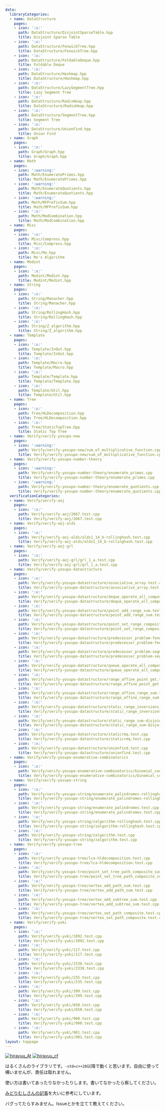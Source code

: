 ```yaml
---
data:
  libraryCategories:
  - name: DataStructure
    pages:
    - icon: ':x:'
      path: DataStructure/DisjointSparseTable.hpp
      title: Disjoint Sparse Table
    - icon: ':x:'
      path: DataStructure/FenwickTree.hpp
      title: DataStructure/FenwickTree.hpp
    - icon: ':x:'
      path: DataStructure/FoldableDeque.hpp
      title: Foldable Deque
    - icon: ':x:'
      path: DataStructure/Hashmap.hpp
      title: DataStructure/Hashmap.hpp
    - icon: ':x:'
      path: DataStructure/LazySegmentTree.hpp
      title: Lazy Segment Tree
    - icon: ':x:'
      path: DataStructure/RadixHeap.hpp
      title: DataStructure/RadixHeap.hpp
    - icon: ':x:'
      path: DataStructure/SegmentTree.hpp
      title: Segment Tree
    - icon: ':x:'
      path: DataStructure/UnionFind.hpp
      title: Union Find
  - name: Graph
    pages:
    - icon: ':x:'
      path: Graph/Graph.hpp
      title: Graph/Graph.hpp
  - name: Math
    pages:
    - icon: ':warning:'
      path: Math/EnumeratePrimes.hpp
      title: Math/EnumeratePrimes.hpp
    - icon: ':warning:'
      path: Math/EnumerateQuotients.hpp
      title: Math/EnumerateQuotients.hpp
    - icon: ':warning:'
      path: Math/MFPrefixSum.hpp
      title: Math/MFPrefixSum.hpp
    - icon: ':x:'
      path: Math/ModCombination.hpp
      title: Math/ModCombination.hpp
  - name: Misc
    pages:
    - icon: ':x:'
      path: Misc/Compress.hpp
      title: Misc/Compress.hpp
    - icon: ':x:'
      path: Misc/Mo.hpp
      title: Mo's Algorithm
  - name: Modint
    pages:
    - icon: ':x:'
      path: Modint/Modint.hpp
      title: Modint/Modint.hpp
  - name: String
    pages:
    - icon: ':x:'
      path: String/Manacher.hpp
      title: String/Manacher.hpp
    - icon: ':x:'
      path: String/RollingHash.hpp
      title: String/RollingHash.hpp
    - icon: ':x:'
      path: String/Z_algorithm.hpp
      title: String/Z_algorithm.hpp
  - name: Template
    pages:
    - icon: ':x:'
      path: Template/InOut.hpp
      title: Template/InOut.hpp
    - icon: ':x:'
      path: Template/Macro.hpp
      title: Template/Macro.hpp
    - icon: ':x:'
      path: Template/Template.hpp
      title: Template/Template.hpp
    - icon: ':x:'
      path: Template/Util.hpp
      title: Template/Util.hpp
  - name: Tree
    pages:
    - icon: ':x:'
      path: Tree/HLDecomposition.hpp
      title: Tree/HLDecomposition.hpp
    - icon: ':x:'
      path: Tree/StaticTopTree.hpp
      title: Static Top Tree
  - name: Verify/verify-yosupo-new
    pages:
    - icon: ':warning:'
      path: Verify/verify-yosupo-new/sum_of_multiplicative_function.cpp
      title: Verify/verify-yosupo-new/sum_of_multiplicative_function.cpp
  - name: Verify/verify-yosupo-number-theory
    pages:
    - icon: ':warning:'
      path: Verify/verify-yosupo-number-theory/enumerate_primes.cpp
      title: Verify/verify-yosupo-number-theory/enumerate_primes.cpp
    - icon: ':warning:'
      path: Verify/verify-yosupo-number-theory/enumerate_quotients.cpp
      title: Verify/verify-yosupo-number-theory/enumerate_quotients.cpp
  verificationCategories:
  - name: Verify/verify-aoj
    pages:
    - icon: ':x:'
      path: Verify/verify-aoj/2667.test.cpp
      title: Verify/verify-aoj/2667.test.cpp
  - name: Verify/verify-aoj-alds
    pages:
    - icon: ':x:'
      path: Verify/verify-aoj-alds/alds1_14_b-rollinghash.test.cpp
      title: Verify/verify-aoj-alds/alds1_14_b-rollinghash.test.cpp
  - name: Verify/verify-aoj-grl
    pages:
    - icon: ':x:'
      path: Verify/verify-aoj-grl/grl_1_a.test.cpp
      title: Verify/verify-aoj-grl/grl_1_a.test.cpp
  - name: Verify/verify-yosupo-datastructure
    pages:
    - icon: ':x:'
      path: Verify/verify-yosupo-datastructure/associative_array.test.cpp
      title: Verify/verify-yosupo-datastructure/associative_array.test.cpp
    - icon: ':x:'
      path: Verify/verify-yosupo-datastructure/deque_operate_all_composite.test.cpp
      title: Verify/verify-yosupo-datastructure/deque_operate_all_composite.test.cpp
    - icon: ':x:'
      path: Verify/verify-yosupo-datastructure/point_add_range_sum.test.cpp
      title: Verify/verify-yosupo-datastructure/point_add_range_sum.test.cpp
    - icon: ':x:'
      path: Verify/verify-yosupo-datastructure/point_set_range_composite.test.cpp
      title: Verify/verify-yosupo-datastructure/point_set_range_composite.test.cpp
    - icon: ':x:'
      path: Verify/verify-yosupo-datastructure/predecessor_problem-fenwick_tree.test.cpp
      title: Verify/verify-yosupo-datastructure/predecessor_problem-fenwick_tree.test.cpp
    - icon: ':x:'
      path: Verify/verify-yosupo-datastructure/predecessor_problem-segment_tree.test.cpp
      title: Verify/verify-yosupo-datastructure/predecessor_problem-segment_tree.test.cpp
    - icon: ':x:'
      path: Verify/verify-yosupo-datastructure/queue_operate_all_composite.test.cpp
      title: Verify/verify-yosupo-datastructure/queue_operate_all_composite.test.cpp
    - icon: ':x:'
      path: Verify/verify-yosupo-datastructure/range_affine_point_get.test.cpp
      title: Verify/verify-yosupo-datastructure/range_affine_point_get.test.cpp
    - icon: ':x:'
      path: Verify/verify-yosupo-datastructure/range_affine_range_sum.test.cpp
      title: Verify/verify-yosupo-datastructure/range_affine_range_sum.test.cpp
    - icon: ':x:'
      path: Verify/verify-yosupo-datastructure/static_range_inversions_query-mo.test.cpp
      title: Verify/verify-yosupo-datastructure/static_range_inversions_query-mo.test.cpp
    - icon: ':x:'
      path: Verify/verify-yosupo-datastructure/static_range_sum-disjoint_sparse_table.test.cpp
      title: Verify/verify-yosupo-datastructure/static_range_sum-disjoint_sparse_table.test.cpp
    - icon: ':x:'
      path: Verify/verify-yosupo-datastructure/staticrmq.test.cpp
      title: Verify/verify-yosupo-datastructure/staticrmq.test.cpp
    - icon: ':x:'
      path: Verify/verify-yosupo-datastructure/unionfind.test.cpp
      title: Verify/verify-yosupo-datastructure/unionfind.test.cpp
  - name: Verify/verify-yosupo-enumerative-combinatorics
    pages:
    - icon: ':x:'
      path: Verify/verify-yosupo-enumerative-combinatorics/binomial_coefficient_prime_mod.test.cpp
      title: Verify/verify-yosupo-enumerative-combinatorics/binomial_coefficient_prime_mod.test.cpp
  - name: Verify/verify-yosupo-string
    pages:
    - icon: ':x:'
      path: Verify/verify-yosupo-string/enumerate_palindromes-rollinghash.test.cpp
      title: Verify/verify-yosupo-string/enumerate_palindromes-rollinghash.test.cpp
    - icon: ':x:'
      path: Verify/verify-yosupo-string/enumerate_palindromes.test.cpp
      title: Verify/verify-yosupo-string/enumerate_palindromes.test.cpp
    - icon: ':x:'
      path: Verify/verify-yosupo-string/zalgorithm-rollinghash.test.cpp
      title: Verify/verify-yosupo-string/zalgorithm-rollinghash.test.cpp
    - icon: ':x:'
      path: Verify/verify-yosupo-string/zalgorithm.test.cpp
      title: Verify/verify-yosupo-string/zalgorithm.test.cpp
  - name: Verify/verify-yosupo-tree
    pages:
    - icon: ':x:'
      path: Verify/verify-yosupo-tree/lca-hldecomposition.test.cpp
      title: Verify/verify-yosupo-tree/lca-hldecomposition.test.cpp
    - icon: ':x:'
      path: Verify/verify-yosupo-tree/point_set_tree_path_composite_sum_fixed_root.test.cpp
      title: Verify/verify-yosupo-tree/point_set_tree_path_composite_sum_fixed_root.test.cpp
    - icon: ':x:'
      path: Verify/verify-yosupo-tree/vertex_add_path_sum.test.cpp
      title: Verify/verify-yosupo-tree/vertex_add_path_sum.test.cpp
    - icon: ':x:'
      path: Verify/verify-yosupo-tree/vertex_add_subtree_sum.test.cpp
      title: Verify/verify-yosupo-tree/vertex_add_subtree_sum.test.cpp
    - icon: ':x:'
      path: Verify/verify-yosupo-tree/vertex_set_path_composite.test.cpp
      title: Verify/verify-yosupo-tree/vertex_set_path_composite.test.cpp
  - name: Verify/verify-yuki
    pages:
    - icon: ':x:'
      path: Verify/verify-yuki/1092.test.cpp
      title: Verify/verify-yuki/1092.test.cpp
    - icon: ':x:'
      path: Verify/verify-yuki/117.test.cpp
      title: Verify/verify-yuki/117.test.cpp
    - icon: ':x:'
      path: Verify/verify-yuki/2338.test.cpp
      title: Verify/verify-yuki/2338.test.cpp
    - icon: ':x:'
      path: Verify/verify-yuki/235.test.cpp
      title: Verify/verify-yuki/235.test.cpp
    - icon: ':x:'
      path: Verify/verify-yuki/399.test.cpp
      title: Verify/verify-yuki/399.test.cpp
    - icon: ':x:'
      path: Verify/verify-yuki/650.test.cpp
      title: Verify/verify-yuki/650.test.cpp
    - icon: ':x:'
      path: Verify/verify-yuki/900.test.cpp
      title: Verify/verify-yuki/900.test.cpp
    - icon: ':x:'
      path: Verify/verify-yuki/901.test.cpp
      title: Verify/verify-yuki/901.test.cpp
layout: toppage
---
```

[![hirayuu_At](https://img.shields.io/endpoint?url=https%3A%2F%2Fatcoder-badges.now.sh%2Fapi%2Fatcoder%2Fjson%2Fhirayuu_At)](https://atcoder.jp/users/hirayuu_At)
[![hirayuu_cf](https://img.shields.io/endpoint?url=https%3A%2F%2Fatcoder-badges.now.sh%2Fapi%2Fcodeforces%2Fjson%2Fhirayuu_cf)](https://codeforces.com/profile/hirayuu_cf)

はるくさんのライブラリです。`-std=c++20`以降で動くと思います。自由に使って構いませんが、責任は取れません。

使い方は書いてあったりなかったりします。書いてなかったら察してください。

[みどりむしさんの記事](https://qiita.com/KakurenboUni/items/b47d9e6e3582e2149d63)を大いに参考にしています。

バグってたらすみません。Issueとかを立てて教えてください。